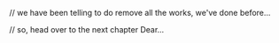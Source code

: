 // we have been telling to do remove all the works, we've done before...

// so, head over to the next chapter Dear...